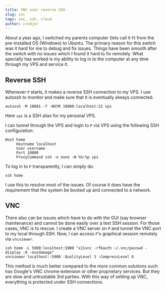 ```yaml
---
title: VNC over reverse SSH
slug: vnc
tags: vnc, ssh, cloud
author: crodjer
---
```


About a year ago, I switched my parents computer (lets call it `P`) from the
pre-installed OS (Windows) to Ubuntu. The primary reason for this switch was it
hard for me to debug and fix issues. Things have been smooth after the switch
with no issues which I found it hard to fix remotely. What specially has worked
is my ability to log in to the computer at any time through my VPS and service
it.

## Reverse SSH

Whenever `P` starts, it makes a reverse SSH connection to my VPS. I use autossh
to monitor and make sure that it is eventually always connected.

    autossh -M 10001 -f -NXYR 10000:localhost:22 vps

Here `vps` is a SSH alias for my personal VPS.

I can tunnel through the VPS and login to `P` via VPS using the following SSH
configuration:

    Host home
         Hostname localhost
         User username
         Port 10000
         ProxyCommand ssh -e none -W %h:%p vps

To log in to `P` transparently, I can simply do:

    ssh home

I use this to resolve most of the issues. Of course it does have the requirement
that the system be booted up and connected to a network.

## VNC

There also can be issues which have to do with the GUI (say browser maintenance)
and cannot be done easily over a text SSH session. For those cases, VNC is to
rescue. I create a VNC server on `P` and tunnel the VNC port to my local through
SSH. Now, I can access `P`'s graphical session remotely via `vncviewer`.


    ssh home -L 5900:localhost:5900 "x11vnc -rfbauth ~/.vnc/passwd -display :0 -noxdamage"
    vncviewer localhost::5900 -QualityLevel 3 -CompressLevel 6

This method is much better compared to the more common solutions such has
Google's VNC chrome extension or other proprietary services. But they are slow
and untrustable 3rd parties. With this way of setting up VNC, everything is
protected under SSH connections.
